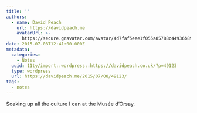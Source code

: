 ```yaml
---
title: ''
authors:
  - name: David Peach
    url: https://davidpeach.me
    avatarUrl: >-
      https://secure.gravatar.com/avatar/4d7faf5eee1f055a85788c44936b8995eaab6dfb004e7854ec747ccb272e91ee?s=96&d=mm&r=g
date: 2015-07-08T12:41:00.000Z
metadata:
  categories:
    - Notes
  uuid: 11ty/import::wordpress::https://davidpeach.co.uk/?p=49123
  type: wordpress
  url: https://davidpeach.me/2015/07/08/49123/
tags:
  - notes
---
```

Soaking up all the culture I can at the Musée d’Orsay.